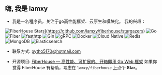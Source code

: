 ## 嗨, 我是 lamxy
- 我是一名程序员，关注于go高性能框架、云原生和模块化。
我的兴趣：

![FiberHouse Stars](https://img.shields.io/github/stars/lamxy/fiberhouse?style=social)](https://github.com/lamxy/fiberhouse/stargazers)
![Go](https://img.shields.io/badge/Go-%5E1.24-00ADD8?logo=go)
![Fiber](https://img.shields.io/badge/Fiber-v2.x-00C7B7)
![fasthttp](https://img.shields.io/badge/fasthttp-High%20Perf-orange)
![Gin](https://img.shields.io/badge/Gin-HTTP%20Web%20Framework-00A98F)
![gRPC](https://img.shields.io/badge/gRPC-Proto3-4A9E46)
![Docker](https://img.shields.io/badge/Docker-Containerization-2496ED?logo=docker)
![Cloud Native](https://img.shields.io/badge/Cloud%20Native-CNCF-3D7EBB)
![Redis](https://img.shields.io/badge/Redis-Cache%20%26%20Queue-DC382D?logo=redis)
![MongoDB](https://img.shields.io/badge/MongoDB-Document%20DB-47A248?logo=mongodb)
![Elasticsearch](https://img.shields.io/badge/Elasticsearch-Search%20%26%20Analytics-005571?logo=elasticsearch)

- 联系方式: pytho5170@hotmail.com

- 开源项目: [FiberHouse — 高性能、可扩展的、开箱即用 Go Web 框架](https://github.com/lamxy/fiberhouse)
  如果你觉得 FiberHouse 有帮助，考虑在 `lamxy/fiberhouse` 上点个 **Star**。
 
 
